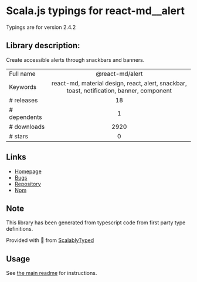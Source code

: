 
# Scala.js typings for react-md__alert

Typings are for version 2.4.2

## Library description:
Create accessible alerts through snackbars and banners.

|                    |                 |
| ------------------ | :-------------: |
| Full name          | @react-md/alert |
| Keywords           | react-md, material design, react, alert, snackbar, toast, notification, banner, component |
| # releases         | 18 |
| # dependents       | 1 |
| # downloads        | 2920 |
| # stars            | 0 |

## Links
- [Homepage](https://react-md.dev/packages/alert/demos)
- [Bugs](https://github.com/mlaursen/react-md/issues)
- [Repository](https://github.com/mlaursen/react-md)
- [Npm](https://www.npmjs.com/package/%40react-md%2Falert)
    


## Note
This library has been generated from typescript code from first party type definitions.

Provided with :purple_heart: from [ScalablyTyped](https://github.com/oyvindberg/ScalablyTyped)

## Usage
See [the main readme](../../readme.md) for instructions.


